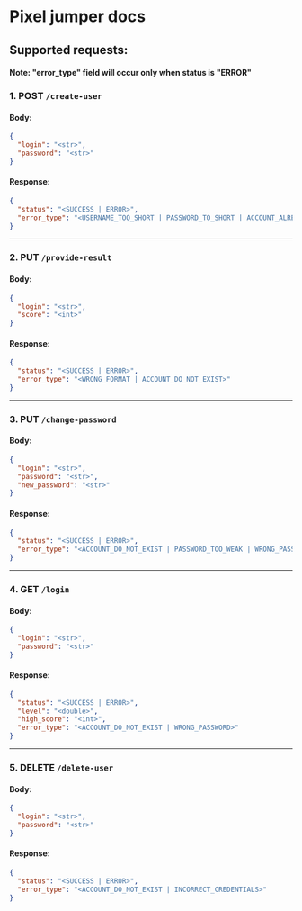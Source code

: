# Pixel jumper docs

## Supported requests:

#### Note: "error_type" field will occur only when status is "ERROR"

### 1. **POST** `/create-user`
#### **Body:**
```json
{
  "login": "<str>",
  "password": "<str>"
}
```
#### **Response:**
```json
{
  "status": "<SUCCESS | ERROR>",
  "error_type": "<USERNAME_TOO_SHORT | PASSWORD_TO_SHORT | ACCOUNT_ALREADY_EXISTS>"
}
```

---

### 2. **PUT** `/provide-result`
#### **Body:**
```json
{
  "login": "<str>",
  "score": "<int>"
}
```
#### **Response:**
```json
{
  "status": "<SUCCESS | ERROR>",
  "error_type": "<WRONG_FORMAT | ACCOUNT_DO_NOT_EXIST>"
}
```

---

### 3. **PUT** `/change-password`
#### **Body:**
```json
{
  "login": "<str>",
  "password": "<str>",
  "new_password": "<str>"
}
```
#### **Response:**
```json
{
  "status": "<SUCCESS | ERROR>",
  "error_type": "<ACCOUNT_DO_NOT_EXIST | PASSWORD_TOO_WEAK | WRONG_PASSWORD | PASSWORD_NOT_CHANGED>"
}
```

---

### 4. **GET** `/login`
#### **Body:**
```json
{
  "login": "<str>",
  "password": "<str>"
}
```
#### **Response:**
```json
{
  "status": "<SUCCESS | ERROR>",
  "level": "<double>",
  "high_score": "<int>",
  "error_type": "<ACCOUNT_DO_NOT_EXIST | WRONG_PASSWORD>"
}
```

---

### 5. **DELETE** `/delete-user`
#### **Body:**
```json
{
  "login": "<str>",
  "password": "<str>"
}
```
#### **Response:**
```json
{
  "status": "<SUCCESS | ERROR>",
  "error_type": "<ACCOUNT_DO_NOT_EXIST | INCORRECT_CREDENTIALS>"
}
```